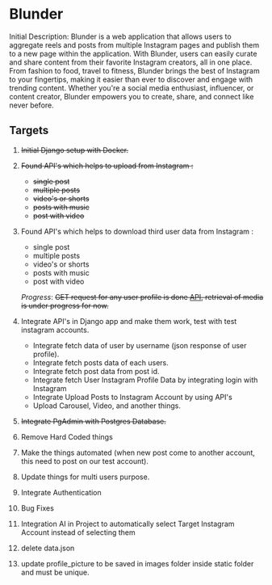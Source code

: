# Blunder

Initial Description: Blunder is a web application that allows users to aggregate reels and posts from multiple Instagram pages and publish them to a new page within the application. With Blunder, users can easily curate and share content from their favorite Instagram creators, all in one place. From fashion to food, travel to fitness, Blunder brings the best of Instagram to your fingertips, making it easier than ever to discover and engage with trending content. Whether you're a social media enthusiast, influencer, or content creator, Blunder empowers you to create, share, and connect like never before.

## Targets

1. ~~Initial Django setup with Docker.~~

1. ~~Found API's which helps to upload from Instagram :~~
    - ~~single post~~
    - ~~multiple posts~~
    - ~~video's or shorts~~
    - ~~posts with music~~
    - ~~post with video~~

1. Found API's which helps to download third user data from Instagram :
    - single post
    - multiple posts
    - video's or shorts
    - posts with music
    - post with video

    *Progress*: ~~GET request for any user profile is done [API](https://www.instagram.com/api/v1/users/web_profile_info/?username=recessioncash), retrieval of media is under progress for now.~~

1. Integrate API's in Django app and make them work, test with test instagram accounts.
    - Integrate fetch data of user by username (json response of user profile).
    - Integrate fetch posts data of each users.
    - Integrate fetch post data from post id.
    - Integrate fetch User Instagram Profile Data by integrating login with Instagram
    - Integrate Upload Posts to Instagram Account by using API's
    - Upload Carousel, Video, and another things.

1. ~~Integrate PgAdmin with Postgres Database.~~

1. Remove Hard Coded things

1. Make the things automated (when new post come to another account, this need to post on our test account).

1. Update things for multi users purpose.

1. Integrate Authentication

1. Bug Fixes

1. Integration AI in Project to automatically select Target Instagram Account instead of selecting them

1. delete data.json

1. update profile_picture to be saved in images folder inside static folder and must be unique.
